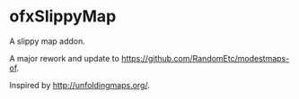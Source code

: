 ofxSlippyMap
============

A slippy map addon. 

A major rework and update to https://github.com/RandomEtc/modestmaps-of.

Inspired by http://unfoldingmaps.org/.


